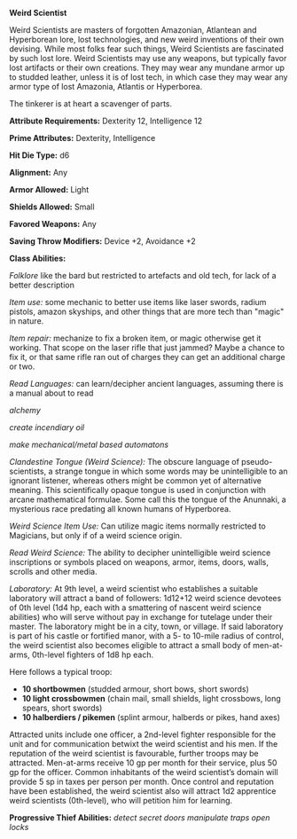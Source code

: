 **Weird Scientist**

Weird Scientists are masters of forgotten Amazonian, Atlantean and Hyperborean lore, lost technologies, and new weird inventions of their own devising. While most folks fear such things, Weird Scientists are fascinated by such lost lore. Weird Scientists may use any weapons, but typically favor lost artifacts or their own creations. They may wear any mundane armor up to studded leather, unless it is of lost tech, in which case they may wear any armor type of lost Amazonia, Atlantis or Hyperborea.

The tinkerer is at heart a scavenger of parts.

**Attribute Requirements:** Dexterity 12, Intelligence 12

**Prime Attributes:** Dexterity, Intelligence

**Hit Die Type:** d6

**Alignment:** Any

**Armor Allowed:** Light

**Shields Allowed:** Small

**Favored Weapons:** Any

**Saving Throw Modifiers:** Device +2, Avoidance +2

**Class Abilities:**

*Folklore* like the bard but restricted to artefacts and old tech, for lack of a better description

*Item use:* some mechanic to better use items like laser swords, radium pistols, amazon skyships, and 
other things that are more tech than "magic" in nature.

*Item repair:* mechanize to fix a broken item, or magic otherwise get it working. That scope on the laser 
rifle that just jammed? Maybe a chance to fix it, or that same rifle ran out of charges they can get an 
additional charge or two.

*Read Languages:* can learn/decipher ancient languages, assuming there is a manual about to read

*alchemy*

*create incendiary oil*

*make mechanical/metal based automatons*

*Clandestine Tongue (Weird Science):* The obscure language of pseudo-scientists, a strange tongue in which some 
words may be unintelligible to an ignorant listener, whereas others might be common yet of alternative meaning. 
This scientifically opaque tongue is used in conjunction with arcane mathematical formulae. Some call this the 
tongue of the Anunnaki, a mysterious race predating all known humans of Hyperborea.

*Weird Science Item Use:* Can utilize magic items normally restricted to Magicians, but only if of a weird science origin.

*Read Weird Science:* The ability to decipher unintelligible weird science inscriptions or symbols placed on weapons, 
armor, items, doors, walls, scrolls and other media.

*Laboratory:* At 9th level, a weird scientist who establishes a suitable laboratory will attract a 
band of followers: 1d12+12 weird science devotees of 0th level (1d4 hp, each with a smattering of nascent 
weird science abilities) who will serve without pay in exchange for tutelage under their master. The laboratory 
might be in a city, town, or village. If said laboratory is part of his castle or fortified manor, with a 
5- to 10-mile radius of control, the weird scientist also becomes eligible to attract a small body of men-at-arms, 
0th-level fighters of 1d8 hp each.

Here follows a typical troop:

  * **10 shortbowmen** (studded armour, short bows, short swords)
  * **10 light crossbowmen** (chain mail, small shields, light crossbows, long spears, short swords)
  * **10 halberdiers / pikemen** (splint armour, halberds or pikes, hand axes)

Attracted units include one officer, a 2nd-level fighter responsible for the unit and for communication 
betwixt the weird scientist and his men. If the reputation of the weird scientist is favourable, further troops 
may be attracted. Men-at-arms receive 10 gp per month for their service, plus 50 gp for the officer. Common 
inhabitants of the weird scientist’s domain will provide 5 sp in taxes per person per month. Once control and 
reputation have been established, the weird scientist also will attract 1d2 apprentice weird scientists (0th-level),
who will petition him for learning.

**Progressive Thief Abilities:**
*detect secret doors*
*manipulate traps*
*open locks*
